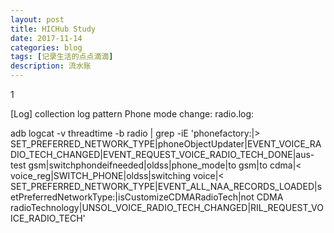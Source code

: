 ```yaml
---
layout: post
title: HICHub Study
date: 2017-11-14
categories: blog
tags: [记录生活的点点滴滴]
description: 流水账
---
```


1 

[Log] collection log pattern
Phone mode change: radio.log:

adb logcat -v threadtime -b radio | grep -iE 'phonefactory:|> SET_PREFERRED_NETWORK_TYPE|phoneObjectUpdater|EVENT_VOICE_RADIO_TECH_CHANGED|EVENT_REQUEST_VOICE_RADIO_TECH_DONE|aus-test gsm|switchphondeifneeded|oldss|phone_mode|to gsm|to cdma|< voice_reg|SWITCH_PHONE|oldss|switching voice|< SET_PREFERRED_NETWORK_TYPE|EVENT_ALL_NAA_RECORDS_LOADED|setPreferredNetworkType:|isCustomizeCDMARadioTech|not CDMA radioTechnology|UNSOL_VOICE_RADIO_TECH_CHANGED|RIL_REQUEST_VOICE_RADIO_TECH'



